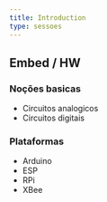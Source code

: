 ```yaml
---
title: Introduction
type: sessoes
---
```


## Embed / HW

### Noções basicas

- Circuitos analogicos
- Circuitos digitais

### Plataformas

- Arduino
- ESP
- RPi
- XBee
